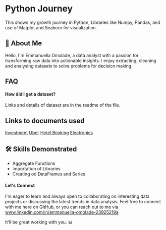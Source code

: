 
# Python Journey

This shows my growth journey in Python, Libraries like Numpy, Pandas, and use of Matplot and Seaborn for visualization.


## 🚀 About Me
Hello, I'm Emmanuella Omolade, a data analyst with a passion for transforming raw data into actionable insights. I enjoy extracting, cleaning and analysing datasets to solve problems for decision making.


## FAQ

#### How did I get a dataset?

Links and details of dataset are in the readme of the file.


## Links to documents used

[Investment](https://github.com/Ikeoluwapo/Python-Journey/blob/c771fdc9bf620165a830fb60eb671cc1fce629fc/investment.csv)
[Uber](https://github.com/Ikeoluwapo/Python-Journey/blob/ab97b2ead2d57431c67242c66a85da6720dd3399/Uber.csv)
[Hotel Booking](https://github.com/Ikeoluwapo/Python-Journey/blob/ab97b2ead2d57431c67242c66a85da6720dd3399/hotel_booking_data.csv)
[Electronics](https://drive.google.com/file/d/1ofs6pP123gmFdemiHPpsHafzwPycooIf/view?usp=drive_link)


## 🛠 Skills Demonstrated
* Aggregate Functions
* Importation of Libraries
* Creating od DataFrames and Series


#### Let's Connect

I'm eager to learn and always open to collaborating on interesting data projects or discussing the latest trends in data analysis. Feel free to connect with me here on GitHub, or you can reach out to me via www.linkedin.com/in/emmanuella-omolade-23925219a

It'll be great working with you. 📊
